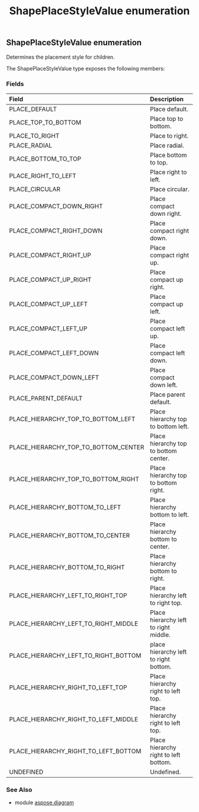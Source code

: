 ﻿---
title: ShapePlaceStyleValue enumeration
second_title: Aspose.Diagram for Python via .NET API References
description: 
type: docs
weight: 3480
url: /python-net/aspose.diagram/shapeplacestylevalue/
is_root: false
---

## ShapePlaceStyleValue enumeration

Determines the placement style for children.



The ShapePlaceStyleValue type exposes the following members:

### Fields
| Field | Description |
| :- | :- |
| PLACE_DEFAULT | Place default. |
| PLACE_TOP_TO_BOTTOM | Place top to bottom. |
| PLACE_TO_RIGHT | Place to right. |
| PLACE_RADIAL | Place radial. |
| PLACE_BOTTOM_TO_TOP | Place bottom to top. |
| PLACE_RIGHT_TO_LEFT | Place right to left. |
| PLACE_CIRCULAR | Place circular. |
| PLACE_COMPACT_DOWN_RIGHT | Place compact down right. |
| PLACE_COMPACT_RIGHT_DOWN | Place compact right down. |
| PLACE_COMPACT_RIGHT_UP | Place compact right up. |
| PLACE_COMPACT_UP_RIGHT | Place compact up right. |
| PLACE_COMPACT_UP_LEFT | Place compact up left. |
| PLACE_COMPACT_LEFT_UP | Place compact left up. |
| PLACE_COMPACT_LEFT_DOWN | Place compact left down. |
| PLACE_COMPACT_DOWN_LEFT | Place compact down left. |
| PLACE_PARENT_DEFAULT | Place parent default. |
| PLACE_HIERARCHY_TOP_TO_BOTTOM_LEFT | Place hierarchy top to bottom left. |
| PLACE_HIERARCHY_TOP_TO_BOTTOM_CENTER | Place hierarchy top to bottom center. |
| PLACE_HIERARCHY_TOP_TO_BOTTOM_RIGHT | Place hierarchy top to bottom right. |
| PLACE_HIERARCHY_BOTTOM_TO_LEFT | Place hierarchy bottom to left. |
| PLACE_HIERARCHY_BOTTOM_TO_CENTER | Place hierarchy bottom to center. |
| PLACE_HIERARCHY_BOTTOM_TO_RIGHT | Place hierarchy bottom to right. |
| PLACE_HIERARCHY_LEFT_TO_RIGHT_TOP | Place hierarchy left to right top. |
| PLACE_HIERARCHY_LEFT_TO_RIGHT_MIDDLE | Place hierarchy left to right middle. |
| PLACE_HIERARCHY_LEFT_TO_RIGHT_BOTTOM | place hierarchy left to right bottom. |
| PLACE_HIERARCHY_RIGHT_TO_LEFT_TOP | Place hierarchy right to left top. |
| PLACE_HIERARCHY_RIGHT_TO_LEFT_MIDDLE | Place hierarchy right to left top. |
| PLACE_HIERARCHY_RIGHT_TO_LEFT_BOTTOM | Place hierarchy right to left bottom. |
| UNDEFINED | Undefined. |


### See Also

* module [aspose.diagram](../)
